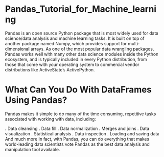 # Pandas_Tutorial_for_Machine_learning
Pandas is an open source Python package that is most widely used for data science/data analysis and machine learning tasks. It is built on top of another package named Numpy, which provides support for multi-dimensional arrays. As one of the most popular data wrangling packages, Pandas works well with many other data science modules inside the Python ecosystem, and is typically included in every Python distribution, from those that come with your operating system to commercial vendor distributions like ActiveState’s ActivePython. 

# What Can You Do With DataFrames Using Pandas?
Pandas makes it simple to do many of the time consuming, repetitive tasks associated with working with data, including:

. Data cleansing
. Data fill
. Data normalization
. Merges and joins
. Data visualization
. Statistical analysis
. Data inspection
. Loading and saving data
And much more
In fact, with Pandas, you can do everything that makes world-leading data scientists vote Pandas as the best data analysis and manipulation tool available.
